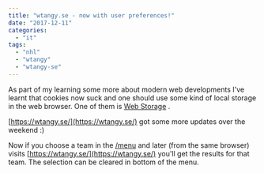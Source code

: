 ```yaml
---
title: "wtangy.se - now with user preferences!"
date: "2017-12-11"
categories: 
  - "it"
tags: 
  - "nhl"
  - "wtangy"
  - "wtangy-se"
---
```


As part of my learning some more about modern web developments I've learnt that cookies now suck and one should use some kind of local storage in the web browser. One of them is [Web Storage](https://www.w3schools.com/html/html5_webstorage.asp) .

[https://wtangy.se/](https://wtangy.se/) got some more updates over the weekend :)

Now if you choose a team in the [/menu](https://wtangy.se/menu) and later (from the same browser) visits [https://wtangy.se/](https://wtangy.se/) you'll get the results for that team. The selection can be cleared in bottom of the menu.
